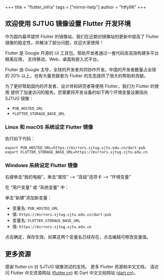 +++
title = "flutter_infra"
tags = ["mirror-help"]
author = "htfy96"
+++

## 欢迎使用 SJTUG 镜像设置 Flutter 开发环境

作为国内最早提供 Flutter 的镜像站，我们在近期对镜像站的更新中提高了 Flutter
镜像的稳定性，并解决了部分问题，欢迎大家使用！

Flutter 是 Google 开源的 UI 工具包，帮助开发者通过一套代码库高效构建多平台精美应用，
支持移动、Web、桌面和嵌入式平台。

Flutter 由 Google 主导，全球的开发者共同协作开发。中国的开发者数量占全球的 20%
以上，也有大量贡献者为 Flutter 的生态提供了很大的帮助和贡献。

为了更好帮助国内的开发者、设计师和研究者等使用 Flutter，我们为 Flutter 的使用
提供了加速访问的服务。您需要将开发设备的如下两个环境变量设置指向 SJTUG 镜像：

- `PUB_HOSTED_URL`
- `FLUTTER_STORAGE_BASE_URL`

### Linux 和 macOS 系统设定 Flutter 镜像

执行如下代码：

```
export PUB_HOSTED_URL=https://mirrors.sjtug.sjtu.edu.cn/dart-pub
export FLUTTER_STORAGE_BASE_URL=https://mirrors.sjtug.sjtu.edu.cn
```

### Windows 系统设定 Flutter 镜像

右键单击“我的电脑”，单击“属性” ——> “高级”选项卡 ——> “环境变量”

在 “用户变量” 或 “系统变量” 中：

单击“新建”添加新变量：

- 变量名: `PUB_HOSTED_URL`
- 值: `https://mirrors.sjtug.sjtu.edu.cn/dart-pub`
- 变量名: `FLUTTER_STORAGE_BASE_URL`
- 值: `https://mirrors.sjtug.sjtu.edu.cn`

点击确定，保存生效。如果这两个变量名已经存在，点击编辑可修改变量值。

## 更多资源

感谢 flutter.cn 对 SJTUG 镜像测试的支持。
更多 Flutter 资源和中文文档，
请访问 Flutter 中文资源网站 ([flutter.cn](https://flutter.cn))
和 Dart 中文文档网站 ([dart.cn](https://dart.cn))。
